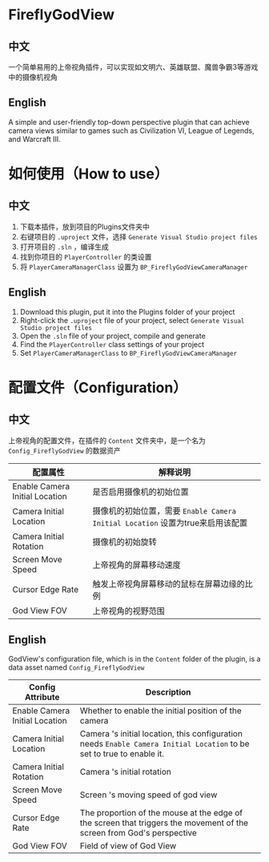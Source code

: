 # FireflyGodView

## 中文

一个简单易用的上帝视角插件，可以实现如文明六、英雄联盟、魔兽争霸3等游戏中的摄像机视角

## English

A simple and user-friendly top-down perspective plugin that can achieve camera views similar to games such as Civilization VI, League of Legends, and Warcraft III.

# 如何使用（How to use）

## 中文

1. 下载本插件，放到项目的Plugins文件夹中
2. 右键项目的 `.uproject` 文件，选择 `Generate Visual Studio project files`
3. 打开项目的 `.sln` ，编译生成
4. 找到你项目的 `PlayerController` 的类设置
5. 将 `PlayerCameraManagerClass` 设置为 `BP_FireflyGodViewCameraManager`

## English

1. Download this plugin, put it into the Plugins folder of your project
2. Right-click the `.uproject` file of your project, select `Generate Visual Studio project files`
3. Open the `.sln` file of your project, compile and generate
4. Find the `PlayerController` class settings of your project
5. Set `PlayerCameraManagerClass` to `BP_FireflyGodViewCameraManager`

# 配置文件（Configuration）

## 中文

上帝视角的配置文件，在插件的 `Content` 文件夹中，是一个名为 `Config_FireflyGodView` 的数据资产

|配置属性|解释说明|
|-|-|
|Enable Camera Initial Location|是否启用摄像机的初始位置|
|Camera Initial Location|摄像机的初始位置，需要 `Enable Camera Initial Location` 设置为true来启用该配置|
|Camera Initial Rotation|摄像机的初始旋转|
|Screen Move Speed|上帝视角的屏幕移动速度|
|Cursor Edge Rate|触发上帝视角屏幕移动的鼠标在屏幕边缘的比例|
|God View FOV|上帝视角的视野范围|

## English

GodView's configuration file, which is in the `Content` folder of the plugin, is a data asset named `Config_FireflyGodView`

|Config Attribute|Description|
|-|-|
|Enable Camera Initial Location|Whether to enable the initial position of the camera|
|Camera Initial Location|Camera 's initial location, this configuration needs `Enable Camera Initial Location` to be set to true to enable it.|
|Camera Initial Rotation|Camera 's initial rotation|
|Screen Move Speed|Screen 's moving speed of god view|
|Cursor Edge Rate|The proportion of the mouse at the edge of the screen that triggers the movement of the screen from God's perspective|
|God View FOV|Field of view of God View|